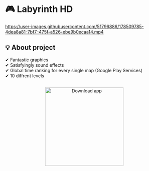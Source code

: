 # 🎮  Labyrinth HD
https://user-images.githubusercontent.com/51796886/178509785-4dea8a81-7bf7-475f-a526-ebe9b0ecaa14.mp4

## :bulb: About project
 ✔ Fantastic graphics
<br> ✔ Satisfyingly sound effects
<br> ✔ Global time ranking for every single map (Google Play Services)
<br> ✔ 10 diffrent levels

##
<p align="center">
  <a href="https://play.google.com/store/apps/details?id=com.AdrianKut.Labyrinth&gl=PL"> <img width="250" src="https://pilot-rc.com/wp-content/uploads/2019/07/Google-Play-Icon.png" alt="Download app"></a>
</p>




